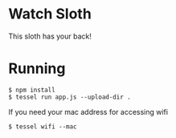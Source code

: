 # Watch Sloth

This sloth has your back!


# Running

```
$ npm install
$ tessel run app.js --upload-dir .
```

If you need your mac address for accessing wifi

```
$ tessel wifi --mac
```
